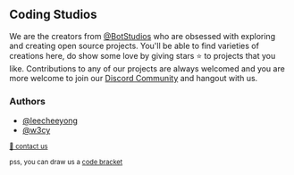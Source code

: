 ## Coding Studios

We are the creators from [@BotStudios](https://github.com/botstudios) who are obsessed with exploring and creating open source projects. You'll be able to find varieties of creations here, do show some love by giving stars ⭐ to projects that you like. Contributions to any of our projects are always welcomed and you are more welcome to join our [Discord Community](https://discord.gg/Ty6nM6y3Ug) and hangout with us.

### Authors
- [@leecheeyong](https://github.com/leecheeyong) 
- [@w3cy](https://github.com/w3cy)


<sub><a href="mailto:tojoeleeofficial@gmail.com">📧 contact us</a></sub>

<sub>pss, you can draw us a [code bracket](https://github.com/CodingStudios/Code-Bracket)</sub>

